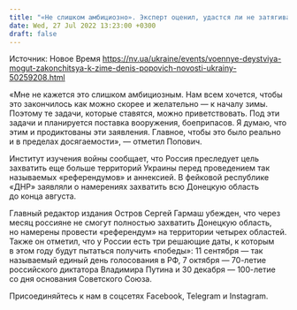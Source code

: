 ```yaml
---
title: "«Не слишком амбициозно». Эксперт оценил, удастся ли не затягивать военные действия до начала зимы"
date: Wed, 27 Jul 2022 13:23:00 +0300
draft: false
---
```

Источник: Новое Время https://nv.ua/ukraine/events/voennye-deystviya-mogut-zakonchitsya-k-zime-denis-popovich-novosti-ukrainy-50259208.html


«Мне не кажется это слишком амбициозным. Нам всем хочется, чтобы это закончилось как можно скорее и желательно — к началу зимы. Поэтому те задачи, которые ставятся, можно приветствовать. Под эти задачи и планируется поставка вооружения, боеприпасов. Я думаю, что этим и продиктованы эти заявления. Главное, чтобы это было реально и в пределах досягаемости», — отметил Попович.

Институт изучения войны сообщает, что Россия преследует цель захватить еще больше территорий Украины перед проведением так называемых «референдумов» и аннексией. В фейковой республике «ДНР» заявляли о намерениях захватить всю Донецкую область до конца августа.

Главный редактор издания Остров Сергей Гармаш убежден, что через месяц россияне не смогут полностью захватить Донецкую область, но намерены провести «референдум» на территории четырех областей. Также он отметил, что у России есть три решающие даты, к которым в этом году будут пытаться получить «победы»: 11 сентября — так называемый единый день голосования в РФ, 7 октября — 70-летие российского диктатора Владимира Путина и 30 декабря — 100-летие со дня основания Советского Союза.

Присоединяйтесь к нам в соцсетях Facebook, Telegram и Instagram.
